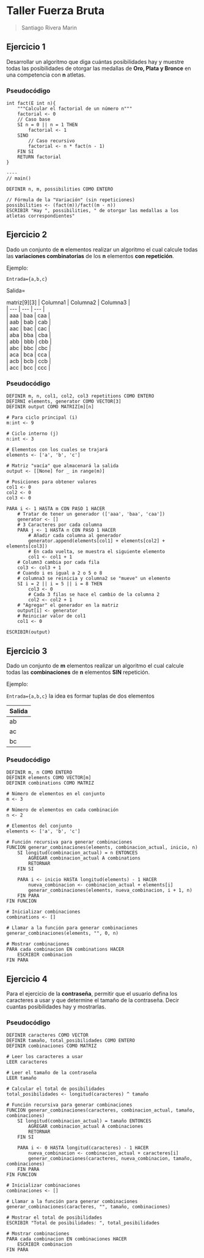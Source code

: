 # Taller Fuerza Bruta

> Santiago Rivera Marin 

## Ejercicio 1

Desarrollar un algoritmo que diga cuántas posibilidades hay y muestre todas las posibilidades de otorgar las medallas de **Oro, Plata y Bronce** en una competencia con **n** atletas.

### Pseudocódigo

```pseint
int fact(E int n){
	"""Calcular el factorial de un número n"""
	factorial <- 0
	// Caso base
	SI n = 0 || n = 1 THEN
		factorial <- 1
	SINO
		// Caso recursivo
		factorial <- n * fact(n - 1)
	FIN SI
	RETURN factorial
}

----
// main()

DEFINIR n, m, possibilities COMO ENTERO

// Fórmula de la "Variación" (sin repeticiones)
possibilities <- (fact(m))/fact((m - n))
ESCRIBIR "Hay ", possibilities, " de otorgar las medallas a los atletas correspondientes"
```

## Ejercicio 2

Dado un conjunto de **n** elementos realizar un algoritmo el cual calcule todas las **variaciones combinatorias** de los **n** elementos **con repetición**.

Ejemplo:

`Entrada={a,b,c}`

Salida=

matriz[9][3]
| Columna1 | Columna2 | Columna3 |  
| --- | --- | --- |  
| aaa | baa | caa |  
| aab | bab | cab |  
| aac | bac | cac |  
| aba | bba | cba |  
| abb | bbb | cbb |  
| abc | bbc | cbc |  
| aca | bca | cca |  
| acb | bcb | ccb |  
| acc | bcc | ccc |

### Pseudocódigo

```pseudocode
DEFINIR m, n, col1, col2, col3 repetitions COMO ENTERO
DEFIRNI elements, generator COMO VECTOR[3]
DEFINIR output COMO MATRIZ[m][n]

# Para ciclo principal (i)
m:int <- 9

# Ciclo interno (j)
n:int <- 3

# Elementos con los cuales se trajará
elements <- ['a', 'b', 'c']

# Matriz "vacía" que almacenará la salida
output <- [[None] for _ in range(m)]

# Posiciones para obtener valores
col1 <- 0
col2 <- 0
col3 <- 0

PARA i <- 1 HASTA m CON PASO 1 HACER
	# Tratar de tener un generador (['aaa', 'baa', 'caa'])
	generator <- []
	# 3 Caracteres por cada columna
	PARA j <- 1 HASTA n CON PASO 1 HACER
		# Añadir cada columna al generador
		generator.append(elements[col1] + elements[col2] + elements[col3])
		# En cada vuelta, se muestra el siguiente elemento
		col1 <- col1 + 1
	# Column3 cambia por cada fila
	col3 <- col3 + 1
	# Cuando i es igual a 2 o 5 o 8
	# columna3 se reinicia y columna2 se "mueve" un elemento
	SI i = 2 || i = 5 || i = 8 THEN
		col3 <- 0
		# Cada 3 filas se hace el cambio de la columna 2
		col2 <- col2 + 1
	# "Agregar" el generador en la matriz
	output[i] <- generator
	# Reiniciar valor de col1
	col1 <- 0

ESCRIBIR(output)
```




## Ejercicio 3

Dado un conjunto de **m** elementos realizar un algoritmo el cual calcule todas las **combinaciones** de **n** elementos **SIN** repetición.

Ejemplo:

`Entrada={a,b,c}` la idea es formar tuplas de dos elementos

|Salida|
|--|
|ab|
|ac|
|bc|

### Pseudocódigo

```pseudocode
DEFINIR m, n COMO ENTERO
DEFINIR elements COMO VECTOR[m]
DEFINIR combinations COMO MATRIZ

# Número de elementos en el conjunto
m <- 3

# Número de elementos en cada combinación
n <- 2

# Elementos del conjunto
elements <- ['a', 'b', 'c']

# Función recursiva para generar combinaciones
FUNCION generar_combinaciones(elements, combinacion_actual, inicio, n)
    SI longitud(combinacion_actual) = n ENTONCES
        AGREGAR combinacion_actual A combinations
        RETORNAR
    FIN SI

    PARA i <- inicio HASTA longitud(elements) - 1 HACER
        nueva_combinacion <- combinacion_actual + elements[i]
        generar_combinaciones(elements, nueva_combinacion, i + 1, n)
    FIN PARA
FIN FUNCION

# Inicializar combinaciones
combinations <- []

# Llamar a la función para generar combinaciones
generar_combinaciones(elements, "", 0, n)

# Mostrar combinaciones
PARA cada combinacion EN combinations HACER
    ESCRIBIR combinacion
FIN PARA
```

## Ejercicio 4

Para el ejercicio de la **contraseña**, permitir que el usuario defina los caracteres a usar y que
determine el tamaño de la contraseña. Decir cuantas posibilidades hay y mostrarlas.

### Pseudocódigo

```pseudocode
DEFINIR caracteres COMO VECTOR
DEFINIR tamaño, total_posibilidades COMO ENTERO
DEFINIR combinaciones COMO MATRIZ

# Leer los caracteres a usar
LEER caracteres

# Leer el tamaño de la contraseña
LEER tamaño

# Calcular el total de posibilidades
total_posibilidades <- longitud(caracteres) ^ tamaño

# Función recursiva para generar combinaciones
FUNCION generar_combinaciones(caracteres, combinacion_actual, tamaño, combinaciones)
    SI longitud(combinacion_actual) = tamaño ENTONCES
        AGREGAR combinacion_actual A combinaciones
        RETORNAR
    FIN SI

    PARA i <- 0 HASTA longitud(caracteres) - 1 HACER
        nueva_combinacion <- combinacion_actual + caracteres[i]
        generar_combinaciones(caracteres, nueva_combinacion, tamaño, combinaciones)
    FIN PARA
FIN FUNCION

# Inicializar combinaciones
combinaciones <- []

# Llamar a la función para generar combinaciones
generar_combinaciones(caracteres, "", tamaño, combinaciones)

# Mostrar el total de posibilidades
ESCRIBIR "Total de posibilidades: ", total_posibilidades

# Mostrar combinaciones
PARA cada combinacion EN combinaciones HACER
    ESCRIBIR combinacion
FIN PARA
```